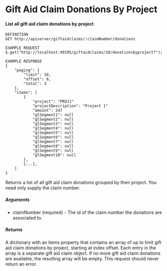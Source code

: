 # Gift Aid Claim Donations By Project

#### List all gift aid claim donations by project

```
DEFINITION
GET http://apiserver/giftaidclaims/:claimNumber/donations

EXAMPLE REQUEST
$.get("http://localhost:49195/giftaidclaims/18/donationsbyproject?");

EXAMPLE RESPONSE
{
    "paging": {
        "limit": 10,
        "offset": 0,
        "total": 3
    },
    "items": [
        {
            "project": "PROJ1"
            "projectDescription": "Project 1"
            "amount": 247
            "glSegment1": null
            "glSegment2": null
            "glSegment3": null
            "glSegment4": null
            "glSegment5": null
            "glSegment6": null
            "glSegment7": null
            "glSegment8": null
            "glSegment9": null
            "glSegment10": null
        },
        {...},
    ]
}

```

Returns a list of all gift aid claim donations grouped by their project. You need only supply the claim number.

##### Arguments

* claimNumber (required) - The id of the claim number the donations are associated to.

##### Returns

A dictionary with an items property that contains an array of up to limit gift aid claim donations by project, starting at index offset. Each entry in the array is a separate gift aid claim object. If no more gift aid claim donations are available, the resulting array will be empty. This request should never return an error.